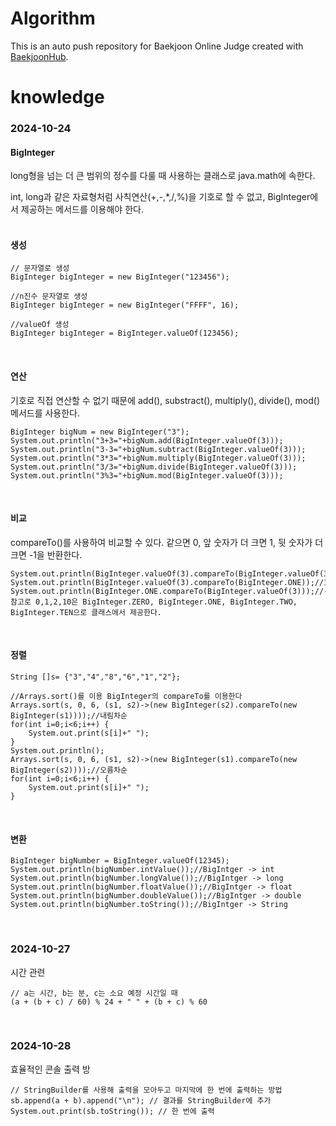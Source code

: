 # Algorithm
This is an auto push repository for Baekjoon Online Judge created with [BaekjoonHub](https://github.com/BaekjoonHub/BaekjoonHub).

# knowledge
### 2024-10-24
#### BigInteger
long형을 넘는 더 큰 범위의 정수를 다룰 때 사용하는 클래스로 java.math에 속한다.  

int, long과 같은 자료형처럼 사칙연산(+,-,*,/,%)을 기호로 할 수 없고, BigInteger에서 제공하는 메서드를 이용해야 한다.  
<br>

#### 생성
```
// 문자열로 생성  
BigInteger bigInteger = new BigInteger("123456");

//n진수 문자열로 생성  
BigInteger bigInteger = new BigInteger("FFFF", 16);

//valueOf 생성  
BigInteger bigInteger = BigInteger.valueOf(123456);
```
<br>

#### 연산
기호로 직접 연산할 수 없기 때문에 add(), substract(), multiply(), divide(), mod() 메서드를 사용한다.  
```
BigInteger bigNum = new BigInteger("3");
System.out.println("3+3="+bigNum.add(BigInteger.valueOf(3)));
System.out.println("3-3="+bigNum.subtract(BigInteger.valueOf(3)));
System.out.println("3*3="+bigNum.multiply(BigInteger.valueOf(3)));
System.out.println("3/3="+bigNum.divide(BigInteger.valueOf(3)));
System.out.println("3%3="+bigNum.mod(BigInteger.valueOf(3)));
```

<br>

#### 비교
compareTo()를 사용하여 비교할 수 있다. 같으면 0, 앞 숫자가 더 크면 1, 뒷 숫자가 더 크면 -1을 반환한다.
```
System.out.println(BigInteger.valueOf(3).compareTo(BigInteger.valueOf(3)));//0
System.out.println(BigInteger.valueOf(3).compareTo(BigInteger.ONE));//1
System.out.println(BigInteger.ONE.compareTo(BigInteger.valueOf(3)));//-1
참고로 0,1,2,10은 BigInteger.ZERO, BigInteger.ONE, BigInteger.TWO, BigInteger.TEN으로 클래스에서 제공한다.
```

<br>

#### 정렬
```
String []s= {"3","4","8","6","1","2"};

//Arrays.sort()를 이용 BigInteger의 compareTo를 이용한다
Arrays.sort(s, 0, 6, (s1, s2)->(new BigInteger(s2).compareTo(new BigInteger(s1))));//내림차순
for(int i=0;i<6;i++) {
	System.out.print(s[i]+" ");
}
System.out.println();
Arrays.sort(s, 0, 6, (s1, s2)->(new BigInteger(s1).compareTo(new BigInteger(s2))));//오름차순
for(int i=0;i<6;i++) {
	System.out.print(s[i]+" ");
}
```

<br>

#### 변환
```
BigInteger bigNumber = BigInteger.valueOf(12345); 
System.out.println(bigNumber.intValue());//BigIntger -> int
System.out.println(bigNumber.longValue());//BigIntger -> long
System.out.println(bigNumber.floatValue());//BigIntger -> float
System.out.println(bigNumber.doubleValue());//BigIntger -> double
System.out.println(bigNumber.toString());//BigIntger -> String
```
<br>

### 2024-10-27
시간 관련
```
// a는 시간, b는 분, c는 소요 예정 시간일 때
(a + (b + c) / 60) % 24 + " " + (b + c) % 60
```

<br>

### 2024-10-28
효율적인 콘솔 출력 방
```
// StringBuilder를 사용해 출력을 모아두고 마지막에 한 번에 출력하는 방법
sb.append(a + b).append("\n"); // 결과를 StringBuilder에 추가
System.out.print(sb.toString()); // 한 번에 출력
```
